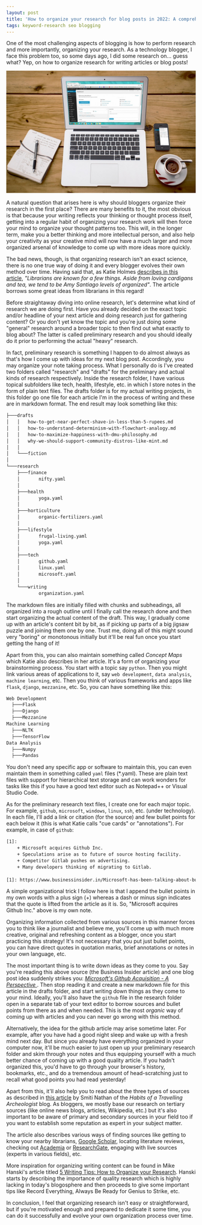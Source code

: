 ```yaml
---
layout: post
title: 'How to organize your research for blog posts in 2022: A comprehensive guide'
tags: keyword-research seo blogging
---
```


One of the most challenging aspects of blogging is how to perform research and more importantly, organizing your research. As a technology blogger, I face this problem too, so some days ago, I did some research on... guess what? Yep, on how to organize research for writing articles or blog posts!

![grocery cart](/uploads/grocery-cart.jpg)

A natural question that arises here is why should bloggers organize their research in the first place? There are many benefits to it, the most obvious is that because your writing reflects your thinking or thought process itself, getting into a regular habit of organizing your research work will then force your mind to organize your thought patterns too. This will, in the longer term, make you a better thinking and more intellectual person, and also help your creativity as your creative mind will now have a much larger and more organized arsenal of knowledge to come up with more ideas more quickly.

The bad news, though, is that organizing research isn't an exact science, there is no one true way of doing it and every blogger evolves their own method over time. Having said that, as Katie Holmes [describes in this article](https://beryliveylibrary.wordpress.com/2018/02/13/organize-research/), *"Librarians are known for a few things. Aside from loving cardigans and tea, we tend to be Amy Santiago levels of organized"*. The article borrows some great ideas from librarians in this regard!

Before straightaway diving into online research, let's determine what kind of research we are doing first. Have you already decided on the exact topic and/or headline of your next article and doing research just for gathering content? Or you don't yet know the topic and you're just doing some "general" research around a broader topic to then find out what exactly to blog about? The latter is called preliminary research and you should ideally do it prior to performing the actual "heavy" research.

In fact, preliminary research is something I happen to do almost always as that's how I come up with ideas for my next blog post. Accordingly, you may organize your note taking process. What I personally do is I've created two folders called "research" and "drafts" for the preliminary and  actual kinds of research respectively. Inside the research folder, I have various topical subfolders like tech, health, lifestyle, etc. in which I store notes in the form of plain text files. The drafts folder is for my actual writing projects, in this folder go one file for each article I'm in the process of writing and these are in markdown format. The end result may look something like this:

```bash
├───drafts
│   │   how-to-get-near-perfect-shave-in-less-than-5-rupees.md
│   │   how-to-understand-determinism-with-flowchart-analogy.md
│   │   how-to-maximize-happiness-with-dmu-philosophy.md
│   │   why-we-should-support-community-distros-like-mint.md
│	│
│	└───fiction
│
└───research
    ├───finance
    │       nifty.yaml
    │
    ├───health
    │       yoga.yaml
    │
    ├───horticulture
    │       organic-fertilizers.yaml
    │
    ├───lifestyle
    │       frugal-living.yaml
    │       yoga.yaml
    │
    ├───tech
    │       github.yaml
    │       linux.yaml
    │       microsoft.yaml
    │
    └───writing
            organization.yaml
```

The markdown files are initially filled with chunks and subheadings, all organized into a rough outline until I finally call the research done and then start organizing the actual content of the draft. This way, I gradually come up with an article's content bit by bit, as if picking up parts of a big jigsaw puzzle and joining them one by one. Trust me, doing all of this might sound very "boring" or monotonous initially but it'll be real fun once you start getting the hang of it!

Apart from this, you can also maintain something called *Concept Maps* which Katie also describes in her article. It's a form of organizing your brainstorming process. You start with a topic say `python`. Then you might link various areas of applications to it, say `web development`, `data analysis`, `machine learning`, etc. Then you think of various frameworks and apps like `flask`, `django`, `mezzanine`, etc. So, you can have something like this:

```bash
Web Development
  ├───Flask
  ├───Django
  ├───Mezzanine
Machine Learning
  ├───NLTK  
  ├───TensorFlow
Data Analysis
  ├───Numpy
  ├───Pandas
```
  
You don't need any specific app or software to maintain this, you can even maintain them in something called `yaml` files (*.yaml). These are plain text files with support for hierarchical text storage and can work wonders for tasks like this if you have a good text editor such as Notepad++ or Visual Studio Code.

As for the preliminary research text files, I create one for each major topic. For example, `github`, `microsoft`, `windows`, `linux`, `ssh`, etc. (under technology). In each file, I'll add a link or citation (for the source) and few bullet points for each below it (this is what Katie calls "cue cards" or "annotations"). For example, in case of `github`:

```bash
[1]:
	+ Microsoft acquires Github Inc.
	+ Speculations arise as to future of source hosting facility.
	+ Competitor Gitlab pushes on advertising.
	+ Many developers thinking of migrating to Gitlab.

[1]: https://www.businessinsider.in/Microsoft-has-been-talking-about-buying-GitHub-a-startup-at-the-center-of-the-software-world-last-valued-at-2-billion/articleshow/64420905.cms
```

A simple organizational trick I follow here is that I append the bullet points in my own words with a plus sign (+) whereas a dash or minus sign indicates that the quote is lifted from the article as it is. So, "Microsoft acquires Github Inc." above is my own note.

Organizing information collected from various sources in this manner forces you to think like a journalist and believe me, you'll come up with much more creative, original and refreshing content as a blogger, once you start practicing this strategy! It's not necessary that you put just bullet points, you can have direct quotes in quotation marks, brief annotations or notes in your own language, etc.

The most important thing is to write down ideas as they come to you. Say you're reading this above source (the Business Insider article) and one blog post idea suddenly strikes you: *[Microsoft's Github Acquisition - A Perspective
](https://prahladyeri.github.io/blog/2018/06/microsofts-github-acquisition-an-unbiased-perspective.html)*. Then stop reading it and create a new markdown file for this article in the drafts folder, and start writing down things as they come to your mind. Ideally, you'll also have the `github` file in the research folder open in a separate tab of your text editor to borrow sources and bullet points from there as and when needed. This is the most *organic* way of coming up with articles and you can never go wrong with this method.

Alternatively, the idea for the github article may arise sometime later. For example, after you have had a good night sleep and wake up with a fresh mind next day. But since you already have everything organized in your computer now, it'll be much easier to just open up your preliminary research folder and skim through your notes and thus equipping yourself with a much better chance of coming up with a good quality article. If you hadn't organized this, you'd have to go through your browser's history, bookmarks, etc., and do a tremendous amount of head-scratching just to recall what good points you had read yesterday!

Apart from this, it'll also help you to read about the three types of sources as described in [this article](https://habitsofatravellingarchaeologist.com/tips-for-organizing-sources-for-research-papers/) by Smiti Nathan of the *Habits of a Travelling Archeologist* blog. As bloggers, we mostly base our research on tertiary sources (like online news blogs, articles, Wikipedia, etc.) but it's also important to be aware of primary and secondary sources in your field too if you want to establish some reputation as expert in your subject matter.

The article also describes various ways of finding sources like getting to know your nearby librarians, [Google Scholar](https://scholar.google.com/), locating literature reviews, checking out [Academia](https://www.academia.edu/) or [ResearchGate](https://www.researchgate.net/), engaging with live sources (experts in various fields), etc.

More inspiration for organizing writing content can be found in Mike Hanski's article titled [5 Writing Tips: How to Organize your Research](https://inspirationfeed.com/5-writing-tips-how-to-organize-your-research/). Hanski starts by describing the importance of quality research which is highly lacking in today's blogosphere and then proceeds to give some important tips like Record Everything, Always Be Ready for Genius to Strike, etc.

In conclusion, I feel that organizing research isn't easy or straightforward, but if you're motivated enough and prepared to dedicate it some time, you can do it successfully and evolve your own organization process over time.